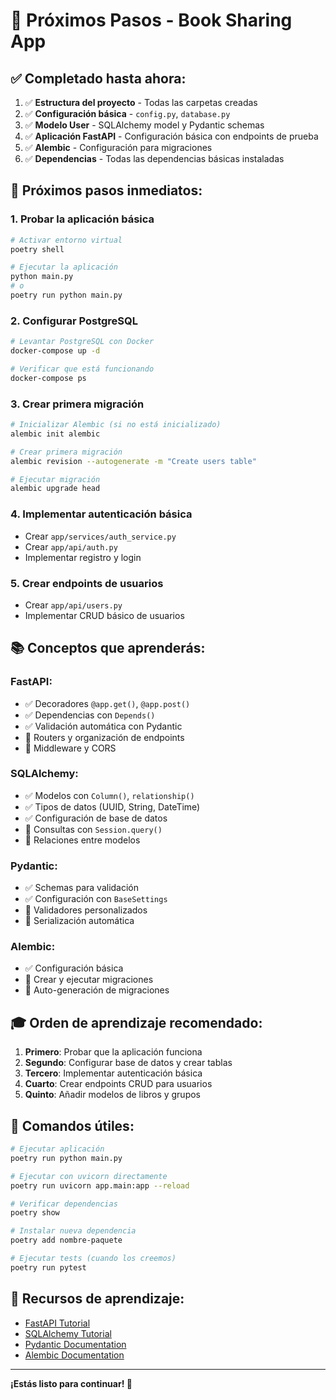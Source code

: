 # 🚀 Próximos Pasos - Book Sharing App

## ✅ **Completado hasta ahora:**

1. ✅ **Estructura del proyecto** - Todas las carpetas creadas
2. ✅ **Configuración básica** - `config.py`, `database.py`
3. ✅ **Modelo User** - SQLAlchemy model y Pydantic schemas
4. ✅ **Aplicación FastAPI** - Configuración básica con endpoints de prueba
5. ✅ **Alembic** - Configuración para migraciones
6. ✅ **Dependencias** - Todas las dependencias básicas instaladas

## 🎯 **Próximos pasos inmediatos:**

### **1. Probar la aplicación básica**
```bash
# Activar entorno virtual
poetry shell

# Ejecutar la aplicación
python main.py
# o
poetry run python main.py
```

### **2. Configurar PostgreSQL**
```bash
# Levantar PostgreSQL con Docker
docker-compose up -d

# Verificar que está funcionando
docker-compose ps
```

### **3. Crear primera migración**
```bash
# Inicializar Alembic (si no está inicializado)
alembic init alembic

# Crear primera migración
alembic revision --autogenerate -m "Create users table"

# Ejecutar migración
alembic upgrade head
```

### **4. Implementar autenticación básica**
- Crear `app/services/auth_service.py`
- Crear `app/api/auth.py`
- Implementar registro y login

### **5. Crear endpoints de usuarios**
- Crear `app/api/users.py`
- Implementar CRUD básico de usuarios

## 📚 **Conceptos que aprenderás:**

### **FastAPI:**
- ✅ Decoradores `@app.get()`, `@app.post()`
- ✅ Dependencias con `Depends()`
- ✅ Validación automática con Pydantic
- 🔄 Routers y organización de endpoints
- 🔄 Middleware y CORS

### **SQLAlchemy:**
- ✅ Modelos con `Column()`, `relationship()`
- ✅ Tipos de datos (UUID, String, DateTime)
- ✅ Configuración de base de datos
- 🔄 Consultas con `Session.query()`
- 🔄 Relaciones entre modelos

### **Pydantic:**
- ✅ Schemas para validación
- ✅ Configuración con `BaseSettings`
- 🔄 Validadores personalizados
- 🔄 Serialización automática

### **Alembic:**
- ✅ Configuración básica
- 🔄 Crear y ejecutar migraciones
- 🔄 Auto-generación de migraciones

## 🎓 **Orden de aprendizaje recomendado:**

1. **Primero**: Probar que la aplicación funciona
2. **Segundo**: Configurar base de datos y crear tablas
3. **Tercero**: Implementar autenticación básica
4. **Cuarto**: Crear endpoints CRUD para usuarios
5. **Quinto**: Añadir modelos de libros y grupos

## 🔧 **Comandos útiles:**

```bash
# Ejecutar aplicación
poetry run python main.py

# Ejecutar con uvicorn directamente
poetry run uvicorn app.main:app --reload

# Verificar dependencias
poetry show

# Instalar nueva dependencia
poetry add nombre-paquete

# Ejecutar tests (cuando los creemos)
poetry run pytest
```

## 📖 **Recursos de aprendizaje:**

- [FastAPI Tutorial](https://fastapi.tiangolo.com/tutorial/)
- [SQLAlchemy Tutorial](https://docs.sqlalchemy.org/en/20/tutorial/)
- [Pydantic Documentation](https://docs.pydantic.dev/)
- [Alembic Documentation](https://alembic.sqlalchemy.org/)

---

**¡Estás listo para continuar! 🚀**
